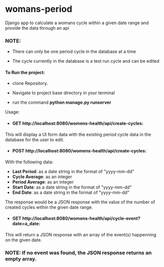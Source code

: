 # womans-period
Django app to calculate a womans cycle within a given date range and provide the data through an api

### NOTE:
- There can only be one period cycle in the database at a time

- The cycle currently in the database is a test run cycle and can be edited



#### To Run the project: 
- clone Repository. 

- Navigate to project base directory in your terminal

- run the command **python manage.py runserver**


Usage:
- #### GET http://localhost:8080/womens-health/api/create-cycles:

This will display a UI form data with the existing period cycle data in the database for the user to edit.


- #### POST http://localhost:8080/womens-health/api/create-cycles:

With the following data:
- **Last Period**: as a date string in the format of "yyyy-mm-dd"
- **Cycle Average**: as an integer
- **Period Average**: as an integer
- **Start Date**: as a date string in the format of "yyyy-mm-dd"
- **End Date**:  as a date string in the format of "yyyy-mm-dd"

The response would be a JSON response with the value of the number of created cycles within the given date range.


- #### GET http://localhost:8080/womens-health/api/cycle-event?date=a_date:

This will return a JSON response with an array of the event(s) happenning on the given date.

### NOTE: If no event was found, the JSON response returns an empty array.


